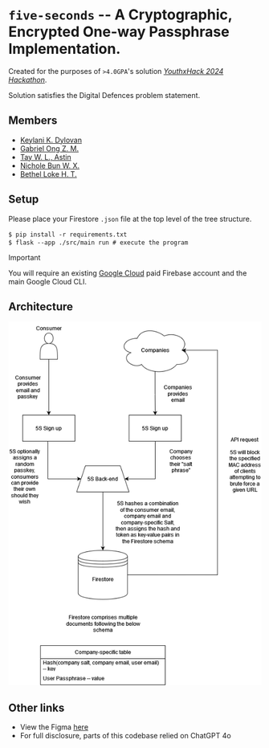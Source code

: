 # `five-seconds` -- A Cryptographic, Encrypted One-way Passphrase Implementation.

Created for the purposes of `>4.0GPA`'s solution [*YouthxHack 2024 Hackathon*](https://www.cyberyouth.sg/events/youthxhack-2024-total-defence-edition).  
  
Solution satisfies the Digital Defences problem statement.

## Members

* [Keylani K. Dylovan](https://www.linkedin.com/in/kkdylovan/)
* [Gabriel Ong Z. M.](https://www.linkedin.com/in/gabriel-zmong/)
* [Tay W. L., Astin](https://www.linkedin.com/in/astintay/)
* [Nichole Bun W. X.](https://www.linkedin.com/in/nicholebun/)
* [Bethel Loke H. T.](https://www.linkedin.com/in/bethloke/)

## Setup

Please place your Firestore `.json` file at the top level of the tree structure.

```console
$ pip install -r requirements.txt
$ flask --app ./src/main run # execute the program
```

> [!IMPORTANT]
> You will require an existing [Google Cloud](https://cloud.google.com/) paid Firebase account and the main Google Cloud CLI.

## Architecture

![](./asset/architecture.png)

## Other links

* View the Figma [here](https://www.figma.com/design/XzFdS140osFXyViaS5b4UQ/5seconds?node-id=4-4&t=WruDP8313mYz1D5T-1)
* For full disclosure, parts of this codebase relied on ChatGPT 4o

